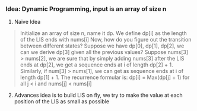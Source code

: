### Idea: Dynamic Programming, input is an array of size n
1. Naive Idea
> Initialize an array of size n, name it dp. We define dp[i] as the length of the LIS ends with nums[i]
> Now, how do you figure out the transition between different states? Suppose we have dp[0], dp[1], dp[2], we can we derive dp[3] given all the previous values? Suppose nums[3] > nums[2], we are sure that by simply adding nums[3] after the LIS ends at dp[2], we get a sequence ends at i of length dp[2] + 1. Similarly, if num[3] > nums[1], we can get as sequence ends at i of length dp[1] + 1. 
> The recurrence formular is: dp[i] = Max(dp[j] + 1) for all j < i and nums[j] < nums[i]

2. Advances idea is to build LIS on fly, we try to make the value at each position of the LIS as small as possible